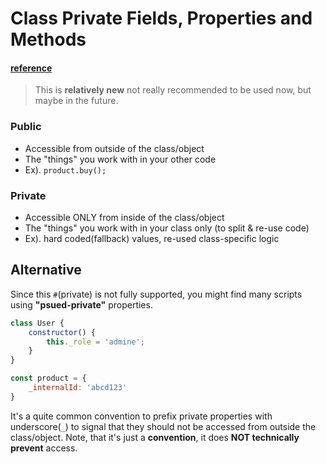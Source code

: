 # Class Private Fields, Properties and Methods

#### [reference](https://developer.mozilla.org/en-US/docs/Web/JavaScript/Reference/Classes/Private_class_fields)

> This is **relatively new** not really recommended to be used now, but maybe in the future.

### Public
- Accessible from outside of the class/object
- The "things" you work with in your other code
- Ex). `product.buy();`

### Private
- Accessible ONLY from inside of the class/object
- The "things" you work with in your class only (to split & re-use code)
- Ex). hard coded(fallback) values, re-used class-specific logic

## Alternative
Since this `#`(private) is not fully supported, you might find many scripts using **"psued-private"** properties.
```javascript
class User {
    constructor() {
        this._role = 'admine';
    }
}

const product = {
    _internalId: 'abcd123'
}
```
It's a quite common convention to prefix private properties with underscore(`_`) to signal that they should not be accessed from outside the class/object.
Note, that it's just a **convention**, it does **NOT technically prevent** access.